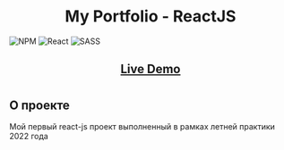 # <h1 align="center">My Portfolio - ReactJS</h1>
![NPM](https://img.shields.io/badge/NPM-%23000000.svg?style=for-the-badge&logo=npm&logoColor=white) ![React](https://img.shields.io/badge/react-%2320232a.svg?style=for-the-badge&logo=react&logoColor=%2361DAFB) ![SASS](https://img.shields.io/badge/SASS-hotpink.svg?style=for-the-badge&logo=SASS&logoColor=white)
#### <h2 align="center"><a  href="https://cv.studiobox.dev/">Live Demo</a></h2>
# <h2>О проекте</h2>
Мой первый react-js проект выполненный в рамках летней практики 2022 года  
